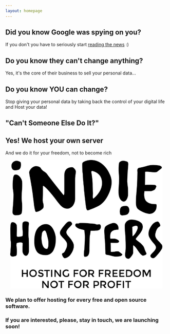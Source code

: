 ```yaml
---
layout: homepage
---
```


## Did you know Google was spying on you?

If you don't you have to seriously start [reading the news](https://duckduckgo.com/?q=google+spying+nsa) :)

## Do you know they can't change anything?

Yes, it's the core of their business to sell your personal data...

## Do you know YOU can change?

Stop giving your personal data by taking back the control of your digital life and Host your data!

## "Can't Someone Else Do It?"

## Yes! We host your own server

And we do it for your freedom, not to become rich

<center><img src="/images/logo-full-black.svg" alt="IndieHosters" style="height: 400px;"/></center>

### We plan to offer hosting for every free and open source software.

### If you are interested, please, stay in touch, we are launching soon!
